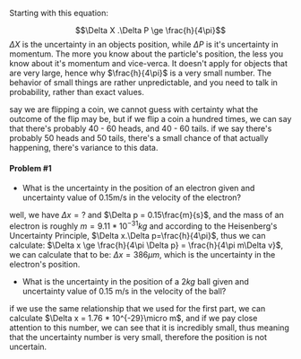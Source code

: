 

Starting with this equation: 

$$\Delta X .\Delta P \ge \frac{h}{4\pi}$$
$\Delta X$ is the uncertainty in an objects position, while $\Delta P$ is it's uncertainty in momentum.
The more you know about the particle's position, the less you know about it's momentum and vice-verca.
It doesn't apply for objects that are very large, hence why $\frac{h}{4\pi}$ is a very small number.
The behavior of small things are rather unpredictable, and you need to talk in probability, rather than exact values.

say we are flipping a coin, we cannot guess with certainty what the outcome of the flip may be, but if we flip a coin a hundred times, we can say that there's probably 40 - 60 heads, and 40 - 60 tails. if we say there's probably 50 heads and 50 tails, there's a small chance of that actually happening, there's variance to this data.

#### Problem #1

- What is the uncertainty in the position of an electron given and uncertainty value of 0.15m/s in the velocity of the electron? 

well, we have $\Delta x = ?$ and $\Delta p = 0.15\frac{m}{s}$, and the mass of an electron is roughly $m = 9.11*10^{-31}kg$ and according to the Heisenberg's Uncertainty Principle, $\Delta x.\Delta p=\frac{h}{4\pi}$, thus we can calculate: $\Delta x \ge \frac{h}{4\pi \Delta p} = \frac{h}{4\pi m\Delta v}$, we can calculate that to be: $\Delta x = 386\mu m$, which is the uncertainty in the electron's position.



-  What is the uncertainty in the position of a $2kg$ ball given and uncertainty value of 0.15 m/s in the velocity of the ball?

if we use the same relationship that we used for the first part, we can calculate $\Delta x = 1.76 * 10^{-29}\micro m$, and if we pay close attention to this number, we can see that it is incredibly small, thus meaning that the uncertainty number is very small, therefore the position is not uncertain.

